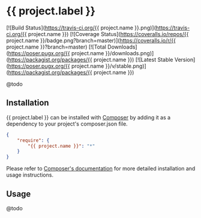 # {{ project.label }}

[![Build Status](https://travis-ci.org/{{ project.name }}.png)](https://travis-ci.org/{{ project.name }})
[![Coverage Status](https://coveralls.io/repos/{{ project.name }}/badge.png?branch=master)](https://coveralls.io/r/{{ project.name }}?branch=master)
[![Total Downloads](https://poser.pugx.org/{{ project.name }}/downloads.png)](https://packagist.org/packages/{{ project.name }})
[![Latest Stable Version](https://poser.pugx.org/{{ project.name }}/v/stable.png)](https://packagist.org/packages/{{ project.name }})

@todo

## Installation

{{ project.label }} can be installed with [Composer](http://getcomposer.org)
by adding it as a dependency to your project's composer.json file.

```json
{
    "require": {
        "{{ project.name }}": "*"
    }
}
```

Please refer to [Composer's documentation](https://github.com/composer/composer/blob/master/doc/00-intro.md#introduction)
for more detailed installation and usage instructions.

## Usage

@todo
